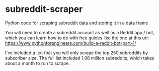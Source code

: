 # subreddit-scraper
Python code for scraping subreddit data and storing it in a data frame

You will need to create a subreddit account as well as a Reddit app / bot, which you can learn how to do with free guides like the one at this url: https://www.pythonforengineers.com/build-a-reddit-bot-part-1/

I've included a .txt that you will only scrape the top 250 subreddits by subscriber size. The full list included 1.08 million subreddits, which takes about a month to run to scrape. 

